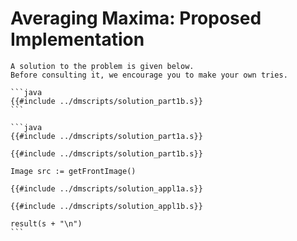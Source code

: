 # Averaging Maxima: Proposed Implementation

```admonish warning
A solution to the problem is given below.
Before consulting it, we encourage you to make your own tries.
```

~~~admonish example title="Maxima-positions averaging solution" collapsible=true
```java
{{#include ../dmscripts/solution_part1b.s}}
```
~~~

~~~admonish example title="Complete current solution" collapsible=true
```java
{{#include ../dmscripts/solution_part1a.s}}

{{#include ../dmscripts/solution_part1b.s}}

Image src := getFrontImage()

{{#include ../dmscripts/solution_appl1a.s}}

{{#include ../dmscripts/solution_appl1b.s}}

result(s + "\n")
```
~~~